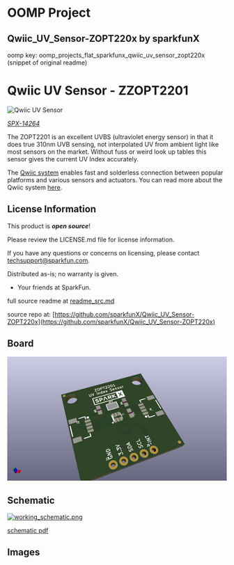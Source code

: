 # OOMP Project  
## Qwiic_UV_Sensor-ZOPT220x  by sparkfunX  
  
oomp key: oomp_projects_flat_sparkfunx_qwiic_uv_sensor_zopt220x  
(snippet of original readme)  
  
Qwiic UV Sensor - ZZOPT2201  
========================================  
  
![Qwiic UV Sensor](https://cdn.sparkfun.com//assets/parts/1/2/2/1/5/Qwiic_UV_Sensor_-_ZOPT2201_01.jpg)  
  
[*SPX-14264*](https://www.sparkfun.com/products/14264)  
  
The ZOPT2201 is an excellent UVBS (ultraviolet energy sensor) in that it does true 310nm UVB sensing, not interpolated UV from ambient light like most sensors on the market. Without fuss or weird look up tables this sensor gives the current UV Index accurately.  
  
The [Qwiic system](http://www.sparkfun.com/qwiic) enables fast and solderless connection between popular platforms and various sensors and actuators. You can read more about the Qwiic system [here](http://www.sparkfun.com/qwiic).   
  
License Information  
-------------------  
  
This product is _**open source**_!  
  
Please review the LICENSE.md file for license information.  
  
If you have any questions or concerns on licensing, please contact techsupport@sparkfun.com.  
  
Distributed as-is; no warranty is given.  
  
- Your friends at SparkFun.  
  
_<COLLABORATION CREDIT>_  
  
  full source readme at [readme_src.md](readme_src.md)  
  
source repo at: [https://github.com/sparkfunX/Qwiic_UV_Sensor-ZOPT220x](https://github.com/sparkfunX/Qwiic_UV_Sensor-ZOPT220x)  
## Board  
  
[![working_3d.png](working_3d_600.png)](working_3d.png)  
## Schematic  
  
[![working_schematic.png](working_schematic_600.png)](working_schematic.png)  
  
[schematic pdf](working_schematic.pdf)  
## Images  
